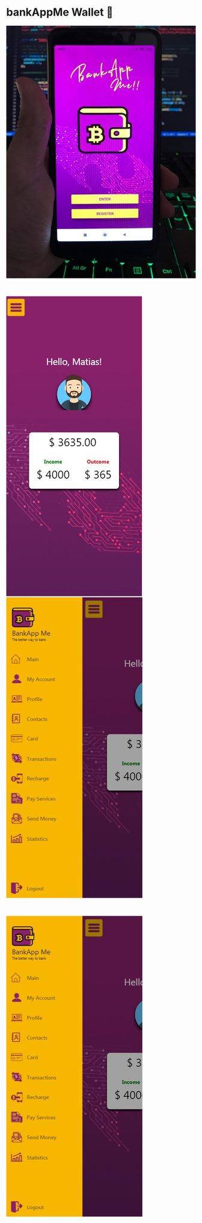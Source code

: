# bankAppMe Wallet 🚀
<p align='left'>
    <img src='./imagenes/proyecto foto apk.jpeg' </img>
</p>
<br/>
<p align='left'>
    <img src='./imagenes/principal.jpg' </img>
    <img src='./imagenes/menu.jpg' </img>
</p>
<br/>
<p align='left'>
    <img src='./imagenes/menu.jpg' </img>
</p>
<br/>
